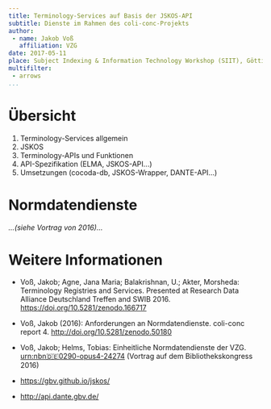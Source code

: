 ```yaml
---
title: Terminology-Services auf Basis der JSKOS-API
subtitle: Dienste im Rahmen des coli-conc-Projekts
author:
 - name: Jakob Voß
   affiliation: VZG
date: 2017-05-11
place: Subject Indexing & Information Technology Workshop (SIIT), Göttingen
multifilter:
 - arrows
...
```


# Übersicht

1. Terminology-Services allgemein
2. JSKOS
3. Terminology-APIs und Funktionen
4. API-Spezifikation (ELMA, JSKOS-API...)
5. Umsetzungen (cocoda-db, JSKOS-Wrapper, DANTE-API...)

# Normdatendienste

*...(siehe Vortrag von 2016)...*

# Weitere Informationen

* Voß, Jakob; Agne, Jana Maria; Balakrishnan, U.; Akter, Morsheda: Terminology Registries and Services. Presented at Research Data Alliance Deutschland Treffen and SWIB 2016. https://doi.org/10.5281/zenodo.166717

* Voß, Jakob (2016): Anforderungen an Normdatendienste. coli-conc report 4. http://doi.org/10.5281/zenodo.50180

* Voß, Jakob; Helms, Tobias: Einheitliche Normdatendienste der VZG. [urn:nbn:de:0290-opus4-24274](http://nbn-resolving.de/urn/resolver.pl?urn:nbn:de:0290-opus4-24274) (Vortrag auf dem Bibliothekskongress 2016)

* <https://gbv.github.io/jskos/>

* <http://api.dante.gbv.de/>


